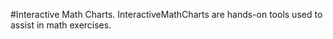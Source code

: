 #Interactive Math Charts.
InteractiveMathCharts are hands-on tools used to assist in math exercises.